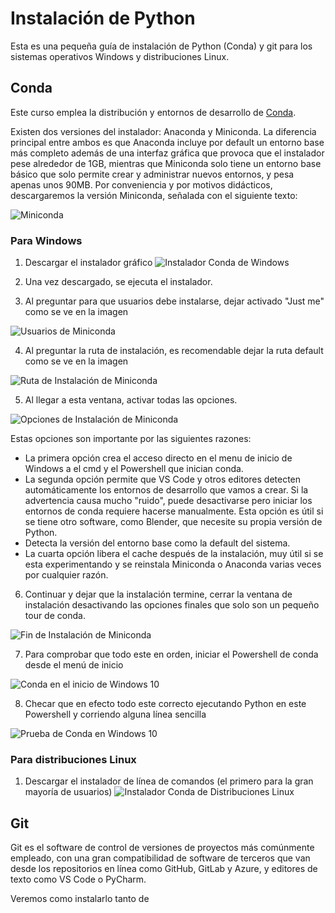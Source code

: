 # Instalación de Python
Esta es una pequeña guía de instalación de Python (Conda) y git para los sistemas operativos Windows y distribuciones Linux.

## Conda

Este curso emplea la distribución y entornos de desarrollo de [Conda](https://www.anaconda.com/download/success). 

Existen dos versiones del instalador: Anaconda y Miniconda. La diferencia principal entre ambos es que Anaconda incluye por default un entorno base más completo además de una interfaz gráfica que provoca que el instalador pese alrededor de 1GB, mientras que Miniconda solo tiene un entorno base básico que solo permite crear y administrar nuevos entornos, y pesa apenas unos 90MB. Por conveniencia y por motivos didácticos, descargaremos la versión Miniconda, señalada con el siguiente texto:

![Miniconda](img/C0_Instalador_Miniconda.jpg)

### Para Windows

1. Descargar el instalador gráfico ![Instalador Conda de Windows](img/C0_Instalador_Windows.jpg)

2. Una vez descargado, se ejecuta el instalador.

3. Al preguntar para que usuarios debe instalarse, dejar activado "Just me" como se ve en la imagen

![Usuarios de Miniconda](img/C0_Instalacion_Windows_usuarios.jpg)

4. Al preguntar la ruta de instalación, es recomendable dejar la ruta default como se ve en la imagen

![Ruta de Instalación de Miniconda](img/C0_Instalacion_Windows_ruta.jpg)

5. Al llegar a esta ventana, activar todas las opciones. 

![Opciones de Instalación de Miniconda](img/C0_Instalacion_Windows_01.jpg)

Estas opciones son importante por las siguientes razones:
* La primera opción crea el acceso directo en el menu de inicio de Windows a el cmd y el Powershell que inician conda.
* La segunda opción permite que VS Code y otros editores detecten automáticamente los entornos de desarrollo que vamos a crear. Si la advertencia causa mucho "ruido", puede desactivarse pero iniciar los entornos de conda requiere hacerse manualmente. Esta opción es útil si se tiene otro software, como Blender, que necesite su propia versión de Python.
* Detecta la versión del entorno base como la default del sistema.
* La cuarta opción libera el cache después de la instalación, muy útil si se esta experimentando y se reinstala Miniconda o Anaconda varias veces por cualquier razón.

6. Continuar y dejar que la instalación termine, cerrar la ventana de instalación desactivando las opciones finales que solo son un pequeño tour de conda.

![Fin de Instalación de Miniconda](img/C0_Instalacion_Windows_fin.jpg)

7. Para comprobar que todo este en orden, iniciar el Powershell de conda desde el menú de inicio

![Conda en el inicio de Windows 10](img/C0_Inicio_Windows.jpg)

8. Checar que en efecto todo este correcto ejecutando Python en este Powershell y corriendo alguna línea sencilla

![Prueba de Conda en Windows 10](img/C0_Prueba_Windows.jpg)

### Para distribuciones Linux

1. Descargar el instalador de línea de comandos (el primero para la gran mayoría de usuarios) ![Instalador Conda de Distribuciones Linux](img/C0_Instalador_Linux.jpg)

## Git

Git es el software de control de versiones de proyectos más comúnmente empleado, con una gran compatibilidad de software de terceros que van desde los repositorios en línea como GitHub, GitLab y Azure, y editores de texto como VS Code o PyCharm. 

Veremos como instalarlo tanto de 



